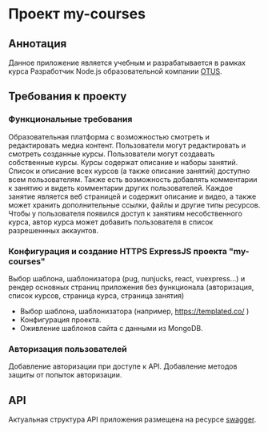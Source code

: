 # Проект my-courses 
## Аннотация
Данное приложение является учебным и разрабатывается в рамках курса Разработчик Node.js образовательной компании [OTUS](https://otus.ru/).

## Требования к проекту
### Функциональные требования
Образовательная платформа с возможностью смотреть и редактировать медиа контент.
Пользователи могут редактировать и смотреть созданные курсы.
Пользователи могут создавать собственные курсы.
Курсы содержат описание и наборы занятий.
Список и описание всех курсов (а также описание занятий) доступно всем пользователям.
Также есть возможность добавлять комментарии к занятию и видеть комментарии других пользователей.
Каждое занятие является веб страницей и содержит описание и видео, а также может хранить дополнительные ссылки, файлы и другие типы ресурсов.
Чтобы у пользователя появился доступ к занятиям несобственного курса, автор курса может добавить пользователя в список разрешеннных аккаунтов.

### Конфигурация и создание HTTPS ExpressJS проекта "my-courses"
Выбор шаблона, шаблонизатора (pug, nunjucks, react, vuexpress...) и рендер основных страниц приложения без функционала
(авторизация, список курсов, страница курса, страница занятия)
* Выбор шаблона, шаблонизатора (например,  https://templated.co/ )
* Конфигурация проекта.
* Оживление шаблонов сайта с данными из MongoDB.

### Авторизация пользователей
Добавление авторизации при доступе к API.
Добавление методов защиты от попыток авторизации.

## API
Актуальная структура API приложения размещена на ресурсе [swagger](https://app.swaggerhub.com/apis/Kiselb/my-courses/1.0.0#/).
